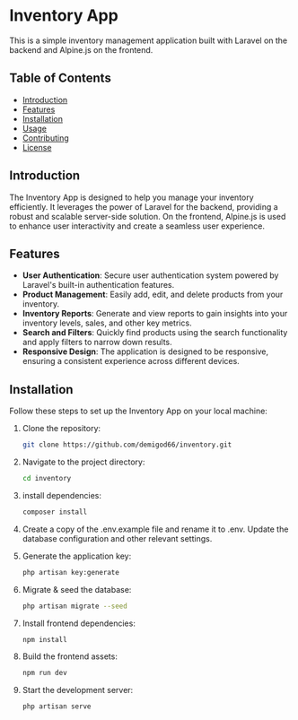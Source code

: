 # Inventory App

This is a simple inventory management application built with Laravel on the backend and Alpine.js on the frontend.

## Table of Contents

- [Introduction](#introduction)
- [Features](#features)
- [Installation](#installation)
- [Usage](#usage)
- [Contributing](#contributing)
- [License](#license)

## Introduction

The Inventory App is designed to help you manage your inventory efficiently. It leverages the power of Laravel for the backend, providing a robust and scalable server-side solution. On the frontend, Alpine.js is used to enhance user interactivity and create a seamless user experience.

## Features

- **User Authentication**: Secure user authentication system powered by Laravel's built-in authentication features.
- **Product Management**: Easily add, edit, and delete products from your inventory.
- **Inventory Reports**: Generate and view reports to gain insights into your inventory levels, sales, and other key metrics.
- **Search and Filters**: Quickly find products using the search functionality and apply filters to narrow down results.
- **Responsive Design**: The application is designed to be responsive, ensuring a consistent experience across different devices.

## Installation

Follow these steps to set up the Inventory App on your local machine:

1. Clone the repository:
   
   ```bash
   git clone https://github.com/demigod66/inventory.git
   
2. Navigate to the project directory:
   
   ```bash
   cd inventory
   
3. install dependencies:
   
   ```bash
   composer install
   
4. Create a copy of the .env.example file and rename it to .env. Update the database configuration and other relevant settings.
   
5. Generate the application key:
    
   ```bash
   php artisan key:generate
   
6. Migrate & seed the database:
    
   ```bash
   php artisan migrate --seed

7. Install frontend dependencies:
   ```bash
   npm install

8. Build the frontend assets:

   ```bash
   npm run dev
9. Start the development server:
   ```bash
   php artisan serve
